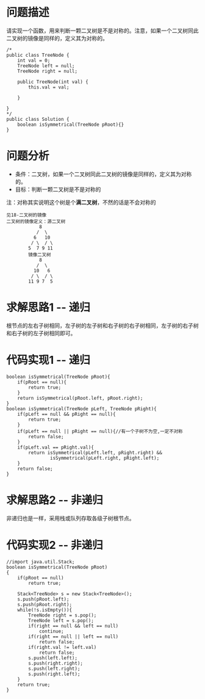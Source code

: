 # 问题描述
请实现一个函数，用来判断一颗二叉树是不是对称的。注意，如果一个二叉树同此二叉树的镜像是同样的，定义其为对称的。

```
/*
public class TreeNode {
    int val = 0;
    TreeNode left = null;
    TreeNode right = null;

    public TreeNode(int val) {
        this.val = val;

    }

}
*/
public class Solution {
    boolean isSymmetrical(TreeNode pRoot){}
}
```
# 问题分析
- 条件：二叉树，如果一个二叉树同此二叉树的镜像是同样的，定义其为对称的。
- 目标：判断一颗二叉树是不是对称的

注：对称其实说明这个树是个**满二叉树**，不然的话是不会对称的
```
见18-二叉树的镜像
二叉树的镜像定义：源二叉树 
    	    8
    	   /  \
    	  6   10
    	 / \  / \
    	5  7 9 11
    	镜像二叉树
    	    8
    	   /  \
    	  10   6
    	 / \  / \
    	11 9 7  5
```

# 求解思路1 -- 递归
根节点的左右子树相同，左子树的左子树和右子树的右子树相同，左子树的右子树和右子树的左子树相同即可。

# 代码实现1 -- 递归

```
boolean isSymmetrical(TreeNode pRoot){
    if(pRoot == null){
        return true;
    }
    return isSymmetrical(pRoot.left, pRoot.right);
}
boolean isSymmetrical(TreeNode pLeft, TreeNode pRight){
    if(pLeft == null && pRight == null){
        return true;
    }
    if(pLeft == null || pRight == null){//有一个子树不为空,一定不对称
        return false;
    }
    if(pLeft.val == pRight.val){
        return isSymmetrical(pLeft.left, pRight.right) && 
                isSymmetrical(pLeft.right, pRight.left);
    }
    return false;
}
```

# 求解思路2 -- 非递归
非递归也是一样，采用栈或队列存取各级子树根节点。

# 代码实现2 -- 非递归

```
//import java.util.Stack;
boolean isSymmetrical(TreeNode pRoot)
{
    if(pRoot == null)
        return true;
        
    Stack<TreeNode> s = new Stack<TreeNode>();
    s.push(pRoot.left);
    s.push(pRoot.right);
    while(!s.isEmpty()){
        TreeNode right = s.pop();
        TreeNode left = s.pop();
        if(right == null && left == null)
            continue;
        if(right == null || left == null)
            return false;
        if(right.val != left.val)
            return false;
        s.push(left.left);
        s.push(right.right);
        s.push(left.right);
        s.push(right.left);
    }
    return true;
}

```
